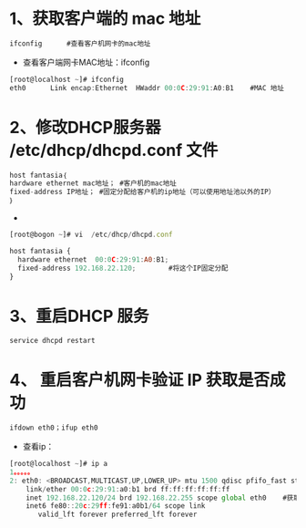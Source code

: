 


# 1、获取客户端的 mac 地址


```javascript
ifconfig      #查看客户机网卡的mac地址
```

- 查看客户端网卡MAC地址：ifconfig

```javascript
[root@localhost ~]# ifconfig 
eth0      Link encap:Ethernet  HWaddr 00:0C:29:91:A0:B1    #MAC 地址

```

# 2、修改DHCP服务器 /etc/dhcp/dhcpd.conf 文件


```javascript
host fantasia｛
hardware ethernet mac地址； #客户机的mac地址
fixed-address IP地址； #固定分配给客户机的ip地址（可以使用地址池以外的IP）
｝
```

- 

```javascript
[root@bogon ~]# vi  /etc/dhcp/dhcpd.conf

host fantasia {
  hardware ethernet  00:0C:29:91:A0:B1;
  fixed-address 192.168.22.120;        #将这个IP固定分配
}


```

# 3、重启DHCP 服务


```javascript
service dhcpd restart
```

# 4、 重启客户机网卡验证 IP 获取是否成功


```javascript
ifdown eth0；ifup eth0
```

- 查看ip：

```javascript
[root@localhost ~]# ip a
1。。。。。
2: eth0: <BROADCAST,MULTICAST,UP,LOWER_UP> mtu 1500 qdisc pfifo_fast state UP qlen 1000
    link/ether 00:0c:29:91:a0:b1 brd ff:ff:ff:ff:ff:ff
    inet 192.168.22.120/24 brd 192.168.22.255 scope global eth0    #获取成功
    inet6 fe80::20c:29ff:fe91:a0b1/64 scope link 
       valid_lft forever preferred_lft forever

```

